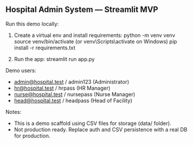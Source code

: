 Hospital Admin System — Streamlit MVP
-------------------------------------
Run this demo locally:

1. Create a virtual env and install requirements:
   python -m venv venv
   source venv/bin/activate   (or venv\Scripts\activate on Windows)
   pip install -r requirements.txt

2. Run the app:
   streamlit run app.py

Demo users:
  - admin@hospital.test / admin123  (Administrator)
  - hr@hospital.test / hrpass       (HR Manager)
  - nurse@hospital.test / nursepass (Nurse Manager)
  - head@hospital.test / headpass   (Head of Facility)

Notes:
- This is a demo scaffold using CSV files for storage (data/ folder).
- Not production ready. Replace auth and CSV persistence with a real DB for production.
